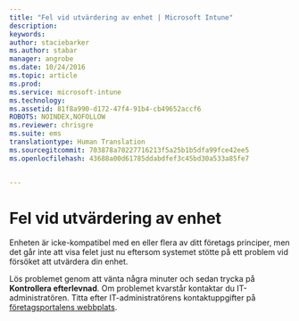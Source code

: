 ```yaml
---
title: "Fel vid utvärdering av enhet | Microsoft Intune"
description: 
keywords: 
author: staciebarker
ms.author: stabar
manager: angrobe
ms.date: 10/24/2016
ms.topic: article
ms.prod: 
ms.service: microsoft-intune
ms.technology: 
ms.assetid: 81f8a990-d172-47f4-91b4-cb49652accf6
ROBOTS: NOINDEX,NOFOLLOW
ms.reviewer: chrisgre
ms.suite: ems
translationtype: Human Translation
ms.sourcegitcommit: 703878a70227716213f5a25b1b5dfa99fce42ee5
ms.openlocfilehash: 43688a00d61785ddabdfef3c45bd30a533a85fe7


---
```



# Fel vid utvärdering av enhet
Enheten är icke-kompatibel med en eller flera av ditt företags principer, men det går inte att visa felet just nu eftersom systemet stötte på ett problem vid försöket att utvärdera din enhet.  

Lös problemet genom att vänta några minuter och sedan trycka på **Kontrollera efterlevnad**. Om problemet kvarstår kontaktar du IT-administratören. Titta efter IT-administratörens kontaktuppgifter på [företagsportalens webbplats](http://portal.manage.microsoft.com).



<!--HONumber=Oct16_HO2-->


